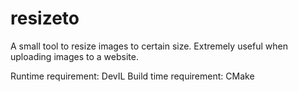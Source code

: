 resizeto
=========================================

A small tool to resize images to certain size.
Extremely useful when uploading images to a website.

Runtime requirement: DevIL
Build time requirement: CMake
